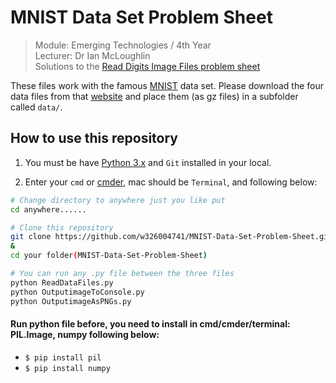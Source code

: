 # MNIST Data Set Problem Sheet
> Module: Emerging Technologies / 4th Year  
> Lecturer: Dr Ian McLoughlin  
Solutions to the [Read Digits Image Files problem sheet](https://github.com/w326004741/MNIST-Data-Set-Problem-Sheet/wiki/MNIST-Data-Problem-Sheet)

These files work with the famous [MNIST](http://yann.lecun.com/exdb/mnist/) data set. Please download the four data files from that [website](http://yann.lecun.com/exdb/mnist/) and place them (as gz files) in a subfolder called `data/`.

## How to use this repository
1. You must be have [Python 3.x](https://www.python.org/downloads/) and `Git` installed in your local.

2. Enter your `cmd` or [cmder](http://cmder.net/), mac should be `Terminal`, and following below:
```bash
# Change directory to anywhere just you like put
cd anywhere......

# Clone this repository 
git clone https://github.com/w326004741/MNIST-Data-Set-Problem-Sheet.git
&
cd your folder(MNIST-Data-Set-Problem-Sheet)

# You can run any .py file between the three files
python ReadDataFiles.py
python OutputimageToConsole.py
python OutputimageAsPNGs.py
```
#### Run python file before, you need to install in cmd/cmder/terminal: PIL.Image, numpy following below:
- `$ pip install pil`
- `$ pip install numpy`


